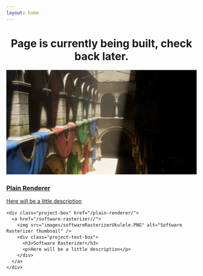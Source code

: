 ```yaml
---
layout: home
---
```


<h1 style="text-align:center;"> 
    Page is currently being built, check back later.
</h1>

<div class="project-container">
    <div class="project-box" href="/plain-renderer/">
      <a href="/plain-renderer/">
        <img src="images/plainSponza01.PNG" alt="Plain thumbnail" />
        <div class="project-text-box">
          <h3>Plain Renderer</h3>
          <p>Here will be a little description</p>
        </div>
      </a>
    </div>

    <div class="project-box" href="/plain-renderer/">
      <a href="/software-rasterizer//">
        <img src="images/softwareRasterizerUkulele.PNG" alt="Software Rasterizer thumbnail" />
        <div class="project-text-box">
          <h3>Software Rasterizer</h3>
          <p>Here will be a little description</p>
        </div>
      </a>
    </div>
</div>

<br class="float-clear" />